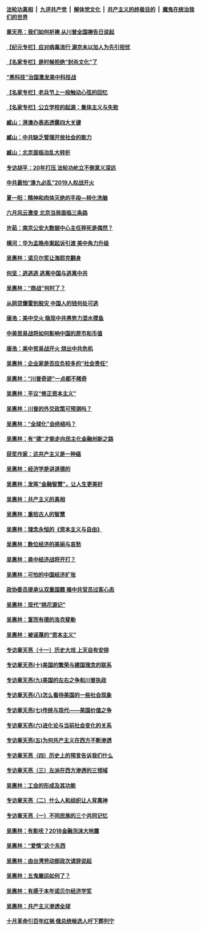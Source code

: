 ####  [法轮功真相](../../../../basic/blob/master/README.md?t=06300731) &nbsp;|&nbsp; [九评共产党](../../../../9ping.md/blob/master/README.md?t=06300731) &nbsp;|&nbsp; [解体党文化](../../../../jtdwh.md/blob/master/README.md?t=06300731)  &nbsp;|&nbsp; [共产主义的终极目的](../../../../gczydzjmd.md/blob/master/README.md?t=06300731) &nbsp;|&nbsp; [魔鬼在统治我们的世界](../../../../mgztzwmdsj.md/blob/master/README.md?t=06300731) 

#### [章天亮：我们如何祈祷 从川普全国祷告日说起](../pages/nsc423/n11944627.md?t=06300731) 

#### [【纪元专栏】应对病毒流行 渥京未以加人为先引担忧](../pages/nsc423/n11875714.md?t=06300731) 

#### [【名家专栏】是时候拒绝“封杀文化”了](../pages/nsc423/n11814093.md?t=06300731) 

#### [“黑科技”治国激发美中科技战](../pages/nsc423/n11638056.md?t=06300731) 

#### [【名家专栏】老兵节上一段触动心弦的回忆](../pages/nsc423/n11646016.md?t=06300731) 

#### [【名家专栏】公立学校的起源：集体主义与失败](../pages/nsc423/n11601833.md?t=06300731) 

#### [臧山：港澳办表态透露四大关键](../pages/nsc423/n11421628.md?t=06300731) 

#### [臧山：中共缺乏管理开放社会的能力](../pages/nsc423/n11407457.md?t=06300731) 

#### [臧山：北京面临治乱大转折](../pages/nsc423/n11406895.md?t=06300731) 

#### [专访胡平：20年打压 法轮功屹立不倒意义深远](../pages/nsc423/n11398800.md?t=06300731) 

#### [中共最怕“逢九必乱”2019人权战开火](../pages/nsc423/n11385248.md?t=06300731) 

#### [夏一阳：精神和肉体灭绝的手段—转化洗脑](../pages/nsc423/n11368250.md?t=06300731) 

#### [六月风云激变 北京当局面临三条路](../pages/nsc423/n11313668.md?t=06300731) 

#### [许茹：南京公安大数据中心主任猝死是偶然？](../pages/nsc423/n11064744.md?t=06300731) 

#### [横河：华为孟晚舟案起诉引渡 美中角力升级](../pages/nsc423/n11027230.md?t=06300731) 

#### [吴惠林：诺贝尔奖让海耶克翻身](../pages/nsc423/n10890049.md?t=06300731) 

#### [何坚：逃逃逃 逃离中国与逃离中共](../pages/nsc423/n10592891.md?t=06300731) 

#### [吴惠林：“商战”何时了？](../pages/nsc423/n10573558.md?t=06300731) 

#### [从网贷爆雷到股灾 中国人的钱何处可逃](../pages/nsc423/n10572800.md?t=06300731) 

#### [唐浩：美中交火 隐现中共黑势力混水摸鱼](../pages/nsc423/n10544040.md?t=06300731) 

#### [中美贸易战将如何影响中国的房市和币值](../pages/nsc423/n10543697.md?t=06300731) 

#### [唐浩：美中贸易战开火 烧出中共危机](../pages/nsc423/n10540126.md?t=06300731) 

#### [吴惠林：企业家是否应负较多的“社会责任”](../pages/nsc423/n10535022.md?t=06300731) 

#### [吴惠林：“川普奇迹”一点都不稀奇](../pages/nsc423/n10512808.md?t=06300731) 

#### [吴惠林：平议“修正资本主义”](../pages/nsc423/n10495724.md?t=06300731) 

#### [吴惠林：川普的外交政策可预测吗？](../pages/nsc423/n10462387.md?t=06300731) 

#### [吴惠林：“全球化”会终结吗？](../pages/nsc423/n10452838.md?t=06300731) 

#### [吴惠林：有“德”才能走向民主化金融创新之路](../pages/nsc423/n10432292.md?t=06300731) 

#### [获奖作家：这共产主义是一种癌](../pages/nsc423/n10431541.md?t=06300731) 

#### [吴惠林：经济学是讲道德的](../pages/nsc423/n10398014.md?t=06300731) 

#### [吴惠林：发挥“金融智慧”，让人生更美好](../pages/nsc423/n10375019.md?t=06300731) 

#### [吴惠林：共产主义的真相](../pages/nsc423/n10351394.md?t=06300731) 

#### [吴惠林：重拾古人的智慧](../pages/nsc423/n10337691.md?t=06300731) 

#### [吴惠林：理念永恒的《资本主义与自由》](../pages/nsc423/n10316274.md?t=06300731) 

#### [吴惠林：数位经济的美丽与哀愁](../pages/nsc423/n10292946.md?t=06300731) 

#### [吴惠林：美中经济战将开打？](../pages/nsc423/n10258825.md?t=06300731) 

#### [吴惠林：可怕的中国经济扩张](../pages/nsc423/n10219147.md?t=06300731) 

#### [政协委员提承认双重国籍 揭中共官员过客心态](../pages/nsc423/n10208809.md?t=06300731) 

#### [吴惠林：现代“桃花源记”](../pages/nsc423/n10185234.md?t=06300731) 

#### [吴惠林：富而有德的洛克斐勒](../pages/nsc423/n10142264.md?t=06300731) 

#### [吴惠林：被诬蔑的“资本主义”](../pages/nsc423/n10124816.md?t=06300731) 

#### [专访章天亮（十一）历史大戏 上天自有安排](../pages/nsc423/n10094905.md?t=06300731) 

#### [专访章天亮(十)美国的繁荣与建国理念的联系](../pages/nsc423/n10094899.md?t=06300731) 

#### [专访章天亮(九)美国的左右之争和川普执政](../pages/nsc423/n10094889.md?t=06300731) 

#### [专访章天亮(八)怎么看待美国的一些社会现象](../pages/nsc423/n10094857.md?t=06300731) 

#### [专访章天亮(七)传统与现代——美国价值之争](../pages/nsc423/n10093140.md?t=06300731) 

#### [专访章天亮(六)进化论与当前社会变化的关系](../pages/nsc423/n10092036.md?t=06300731) 

#### [专访章天亮(五)为何共产主义在西方不断渗透](../pages/nsc423/n10083620.md?t=06300731) 

#### [专访章天亮（四）历史上的预言告诉我们什么](../pages/nsc423/n10083606.md?t=06300731) 

#### [专访章天亮（三）左派在西方渗透的三领域](../pages/nsc423/n10081115.md?t=06300731) 

#### [吴惠林：工会的形成及其功能](../pages/nsc423/n10080633.md?t=06300731) 

#### [专访章天亮（二）什么人和组织让人背离神](../pages/nsc423/n10076637.md?t=06300731) 

#### [专访章天亮（一）不同民族的三个共同记忆](../pages/nsc423/n10074188.md?t=06300731) 

#### [吴惠林：有影呒？2018金融泡沫大地震](../pages/nsc423/n10040534.md?t=06300731) 

#### [吴惠林：“爱情”这个东西](../pages/nsc423/n10019423.md?t=06300731) 

#### [吴惠林：由台湾劳动部政次请辞说起](../pages/nsc423/n9979679.md?t=06300731) 

#### [吴惠林：五鬼搬运如何了？](../pages/nsc423/n9925338.md?t=06300731) 

#### [吴惠林：有感于本年诺贝尔经济学奖](../pages/nsc423/n9871883.md?t=06300731) 

#### [吴惠林：共产主义渗透全球](../pages/nsc423/n9812748.md?t=06300731) 

#### [十月革命引百年红祸 俄总统候选人吁下葬列宁](../pages/nsc423/n9810182.md?t=06300731) 


